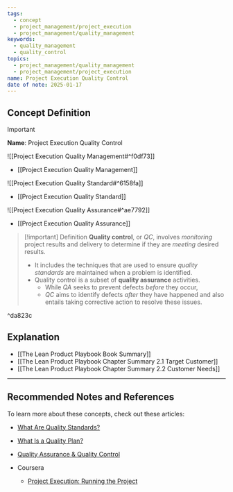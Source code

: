 ```yaml
---
tags:
  - concept
  - project_management/project_execution
  - project_management/quality_management
keywords:
  - quality_management
  - quality_control
topics:
  - project_management/quality_management
  - project_management/project_execution
name: Project Execution Quality Control
date of note: 2025-01-17
---
```


## Concept Definition

>[!important]
>**Name**: Project Execution Quality Control

![[Project Execution Quality Management#^f0df73]]

- [[Project Execution Quality Management]]

![[Project Execution Quality Standard#^6158fa]]

- [[Project Execution Quality Standard]]

![[Project Execution Quality Assurance#^ae7792]]

- [[Project Execution Quality Assurance]]

>[!important] Definition
>**Quality control**, or *QC*, involves *monitoring* project results and delivery to determine if they are *meeting* desired results. 
>- It includes the techniques that are used to ensure *quality standards* are maintained when a problem is identified. 
>- Quality control is a subset of **quality assurance** activities. 
>	- While *QA* seeks to prevent defects _before_ they occur, 
>	- *QC* aims to identify defects _after_ they have happened and also entails taking corrective action to resolve these issues.

^da823c





## Explanation




- [[The Lean Product Playbook Book Summary]]
- [[The Lean Product Playbook Chapter Summary 2.1 Target Customer]]
- [[The Lean Product Playbook Chapter Summary 2.2 Customer Needs]]


-----------
##  Recommended Notes and References

To learn more about these concepts, check out these articles: 

- [What Are Quality Standards?](https://asq.org/quality-resources/learn-about-standards)
- [What Is a Quality Plan?](https://asq.org/quality-resources/quality-plans)
- [Quality Assurance & Quality Control](https://asq.org/quality-resources/quality-assurance-vs-control)


- Coursera
	- [Project Execution: Running the Project](https://www.coursera.org/learn/project-execution-google/home/welcome)